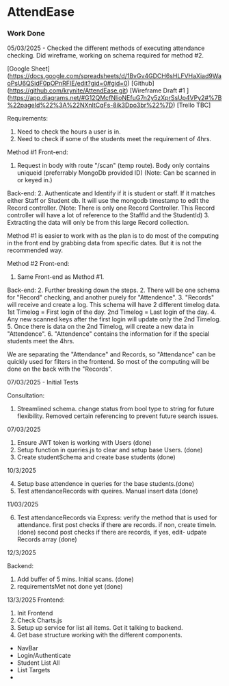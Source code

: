 # AttendEase

### Work Done

05/03/2025 - Checked the different methods of executing attendance checking. Did wireframe, working on schema required for method #2.

[Google Sheet] (https://docs.google.com/spreadsheets/d/1BvGv4GDCH6sHLFVHaXiad9WaoPsU6QSidF0pOPnRFIE/edit?gid=0#gid=0)
[Github] (https://github.com/krynite/AttendEase.git)
[Wireframe Draft #1 ] (https://app.diagrams.net/#G12QMcfNlioNEfuG7n2y5zXprSsUp4VPy2#%7B%22pageId%22%3A%22NXnltCqFs-8ik3Dpo3br%22%7D)
[Trello TBC]

Requirements:

1. Need to check the hours a user is in.
2. Need to check if some of the students meet the requirement of 4hrs.

Method #1
Front-end:

1. Request in body with route "/scan" (temp route). Body only contains uniqueid (preferrably MongoDb provided ID)
   (Note: Can be scanned in or keyed in.)

Back-end: 2. Authenticate and Identify if it is student or staff. If it matches either Staff or Student db. It will use the mongodb timestamp to edit the Record controller.
(Note: There is only one Record Controller. This Record controller will have a lot of reference to the StaffId and the StudentId) 3. Extracting the data will only be from this large Record collection.

Method #1 is easier to work with as the plan is to do most of the computing in the front end by grabbing data from specific dates. But it is not the recommended way.

Method #2
Front-end:

1. Same Front-end as Method #1.

Back-end: 2. Further breaking down the steps. 2. There will be one schema for "Record" checking, and another purely for "Attendence". 3. "Records" will receive and create a log. This schema will have 2 different timelog data. 1st Timelog = First login of the day. 2nd Timelog = Last login of the day. 4. Any new scanned keys after the first login will update only the 2nd Timelog. 5. Once there is data on the 2nd Timelog, will create a new data in "Attendence". 6. "Attendence" contains the information for if the special students meet the 4hrs.

We are separating the "Attendance" and Records, so "Attendance" can be quickly used for filters in the frontend. So most of the computing will be done on the back with the "Records".

07/03/2025 - Initial Tests

Consultation:

1. Streamlined schema. change status from bool type to string for future flexibility. Removed certain referencing to prevent future search issues.

07/03/2025

1. Ensure JWT token is working with Users (done)
2. Setup function in queries.js to clear and setup base Users. (done)
3. Create studentSchema and create base students (done)

10/3/2025

4. Setup base attendence in queries for the base students.(done)
5. Test attendanceRecords with queires. Manual insert data (done)

11/03/2025

6. Test attendanceRecords via Express: verify the method that is used for attendance.
   first post checks if there are records. if non, create timeIn. (done)
   second post checks if there are records, if yes, edit- udpate Records array (done)

12/3/2025

Backend:

1. Add buffer of 5 mins. Initial scans. (done)
2. requirementsMet not done yet (done)

13/3/2025
Frontend:

1. Init Frontend
2. Check Charts.js
3. Setup up service for list all items. Get it talking to backend.
4. Get base structure working with the different components.

- NavBar
- Login/Authenticate
- Student List All
- List Targets
-
